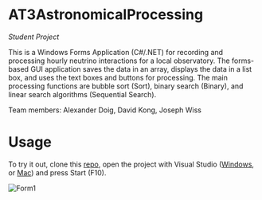 # AT3AstronomicalProcessing
*Student Project*

This is a Windows Forms Application (C#/.NET) for recording and processing hourly neutrino interactions for a local observatory. The forms-based GUI application saves the data in an array, displays the data in a list box, and uses the text boxes and buttons for processing. The main processing functions are bubble sort (Sort), binary search (Binary), and linear search algorithms (Sequential Search).

Team members: 
Alexander Doig, David Kong, Joseph Wiss

# Usage
To try it out, clone this [repo](https://github.com/davidswkong/AT3AstronomicalProcessing.git), open the project with Visual Studio ([Windows](https://visualstudio.microsoft.com/), or [Mac](https://visualstudio.microsoft.com/vs/mac/)) and press Start (F10).


![Form1](https://user-images.githubusercontent.com/25969841/204971726-86ae6c57-c2f0-4913-ac22-642c4e38829c.png)
